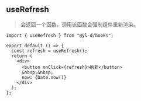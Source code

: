 ## useRefresh

> 会返回一个函数，调用该函数会强制组件重新渲染。

```tsx | react
import { useRefresh } from "@yl-d/hooks";

export default () => {
  const refresh = useRefresh();
  return (
    <div>
      <button onClick={refresh}>刷新</button>
      &nbsp;&nbsp;
      now: {Date.now()}
    </div>
  );
};
```